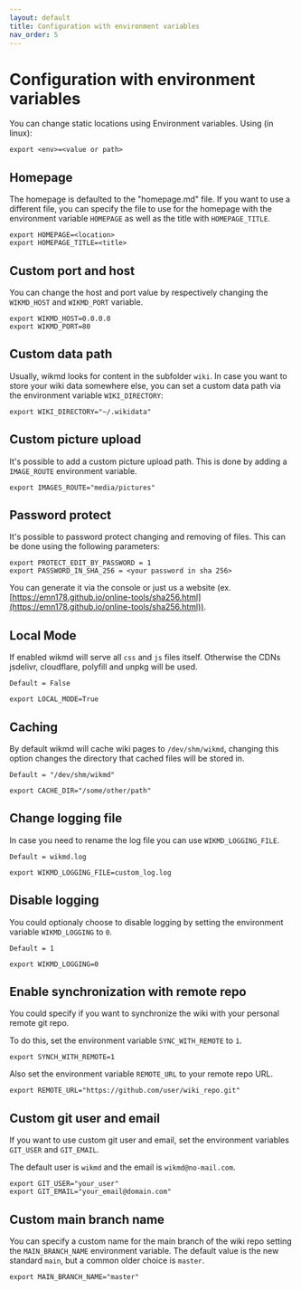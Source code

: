```yaml
---
layout: default
title: Configuration with environment variables
nav_order: 5
---
```

# Configuration with environment variables

You can change static locations using Environment variables. Using (in linux):
```
export <env>=<value or path>
```

## Homepage

The homepage is defaulted to the "homepage.md" file. If you want to use a different file, 
you can specify the file to use for the homepage with the environment variable `HOMEPAGE` as well as the title with `HOMEPAGE_TITLE`.

```
export HOMEPAGE=<location>
export HOMEPAGE_TITLE=<title>
```

## Custom port and host

You can change the host and port value by respectively changing the `WIKMD_HOST` and `WIKMD_PORT` variable.

```
export WIKMD_HOST=0.0.0.0
export WIKMD_PORT=80
```


## Custom data path

Usually, wikmd looks for content in the subfolder `wiki`. In case you want to store your wiki data somewhere else, you 
can set a custom data path via the environment variable `WIKI_DIRECTORY`:

```
export WIKI_DIRECTORY="~/.wikidata"
```

## Custom picture upload

It's possible to add a custom picture upload path. This is done by adding a `IMAGE_ROUTE` environment variable.

```
export IMAGES_ROUTE="media/pictures"
```

## Password protect

It's possible to password protect changing and removing of files. This can be done using the following parameters:

```
export PROTECT_EDIT_BY_PASSWORD = 1
export PASSWORD_IN_SHA_256 = <your password in sha 256>
```

You can generate it via the console or just us a website (ex.[https://emn178.github.io/online-tools/sha256.html](https://emn178.github.io/online-tools/sha256.html)).

## Local Mode

If enabled wikmd will serve all `css` and `js` files itself.
Otherwise the CDNs jsdelivr, cloudflare, polyfill and unpkg will be used.

`Default = False`

```
export LOCAL_MODE=True
```

## Caching

By default wikmd will cache wiki pages to `/dev/shm/wikmd`, changing this option changes
the directory that cached files will be stored in.

`Default = "/dev/shm/wikmd"`

```
export CACHE_DIR="/some/other/path"
```

## Change logging file

In case you need to rename the log file you can use `WIKMD_LOGGING_FILE`.

`Default = wikmd.log`

```
export WIKMD_LOGGING_FILE=custom_log.log
```

## Disable logging

You could optionaly choose to disable logging by setting the environment variable `WIKMD_LOGGING` to `0`.

`Default = 1`

```
export WIKMD_LOGGING=0
```

## Enable synchronization with remote repo

You could specify if you want to synchronize the wiki with your personal remote git repo. 

To do this, set the environment variable `SYNC_WITH_REMOTE` to `1`.


```
export SYNCH_WITH_REMOTE=1
```

Also set the environment variable `REMOTE_URL` to your remote repo URL. 


```
export REMOTE_URL="https://github.com/user/wiki_repo.git"
```

## Custom git user and email

If you want to use custom git user and email, set the environment variables `GIT_USER` and `GIT_EMAIL`.

The default user is `wikmd` and the email is `wikmd@no-mail.com`.

```
export GIT_USER="your_user"
export GIT_EMAIL="your_email@domain.com"
```

## Custom main branch name

You can specify a custom name for the main branch of the wiki repo setting the `MAIN_BRANCH_NAME` environment variable.
The default value is the new standard `main`, but a common older choice is `master`.

```
export MAIN_BRANCH_NAME="master"
```
